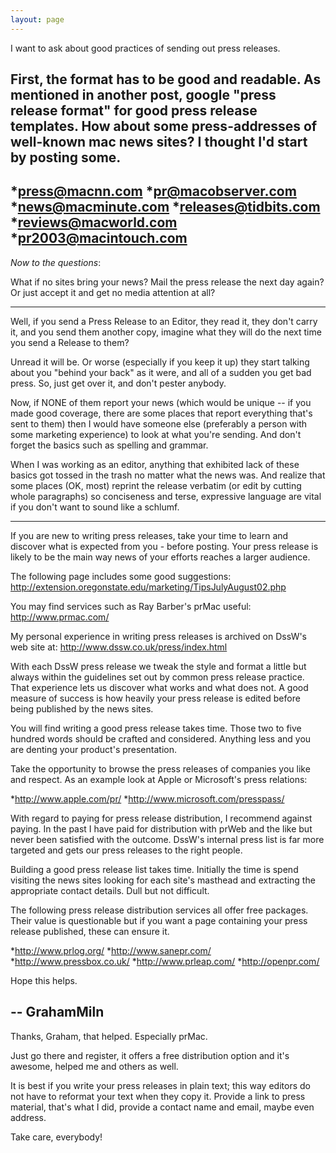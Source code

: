 ```yaml
---
layout: page
---
```




I want to ask about good practices of sending out press releases.

First, the format has to be good and readable. As mentioned in another post, google "press release format" for good press release templates.
How about some press-addresses of well-known mac news sites? I thought I'd start by posting some.
----

*press@macnn.com
*pr@macobserver.com
*news@macminute.com
*releases@tidbits.com
*reviews@macworld.com
*pr2003@macintouch.com
----
*Now to the questions*:

What if no sites bring your news? Mail the press release the next day again? Or just accept it and get no media attention at all?

----
Well, if you send a Press Release to an Editor, they read it, they don't carry it, and you send them another copy, imagine what they will do the next time you send a Release to them?

Unread it will be. Or worse (especially if you keep it up) they start talking about you "behind your back" as it were, and all of a sudden you get bad press. So, just get over it, and don't pester anybody.

Now, if NONE of them report your news (which would be unique -- if you made good coverage, there are some places that report everything that's sent to them) then I would have someone else (preferably a person with some marketing experience) to look at what you're sending. And don't forget the basics such as spelling and grammar.

When I was working as an editor, anything that exhibited lack of these basics got tossed in the trash no matter what the news was. And realize that some places (OK, most) reprint the release verbatim (or edit by cutting whole paragraphs) so conciseness and terse, expressive language are vital if you don't want to sound like a schlumf.

----
If you are new to writing press releases, take your time to learn and discover what is expected from you - before posting. Your press release is likely to be the main way news of your efforts reaches a larger audience.

The following page includes some good suggestions: http://extension.oregonstate.edu/marketing/TipsJulyAugust02.php

You may find services such as Ray Barber's prMac useful: http://www.prmac.com/

My personal experience in writing press releases is archived on DssW's web site at: http://www.dssw.co.uk/press/index.html

With each DssW press release we tweak the style and format a little but always within the guidelines set out by common press release practice. That experience lets us discover what works and what does not. A good measure of success is how heavily your press release is edited before being published by the news sites.

You will find writing a good press release takes time. Those two to five hundred words should be crafted and considered. Anything less and you are denting your product's presentation.

Take the opportunity to browse the press releases of companies you like and respect. As an example look at Apple or Microsoft's press relations:


*http://www.apple.com/pr/
*http://www.microsoft.com/presspass/


With regard to paying for press release distribution, I recommend against paying. In the past I have paid for distribution with prWeb and the like but never been satisfied with the outcome. DssW's internal press list is far more targeted and gets our press releases to the right people.

Building a good press release list takes time. Initially the time is spend visiting the news sites looking for each site's masthead and extracting the appropriate contact details. Dull but not difficult.

The following press release distribution services all offer free packages. Their value is questionable but if you want a page containing your press release published, these can ensure it.


*http://www.prlog.org/
*http://www.sanepr.com/
*http://www.pressbox.co.uk/
*http://www.prleap.com/
*http://openpr.com/


Hope this helps.

-- GrahamMiln
----
Thanks, Graham, that helped. Especially prMac.

Just go there and register, it offers a free distribution option and it's awesome, helped me and others as well.

It is best if you write your press releases in plain text; this way editors do not have to reformat your text when they copy it.
Provide a link to press material, that's what I did, provide a contact name and email, maybe even address.

Take care, everybody!
